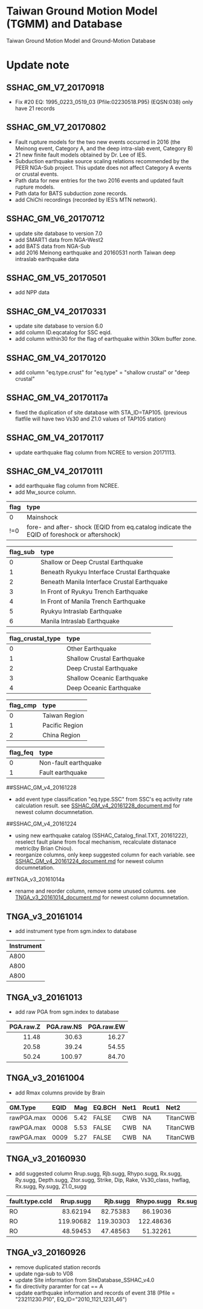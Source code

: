 # Taiwan Ground Motion Model (TGMM) and Database
Taiwan Ground Motion Model and Ground-Motion Database


# Update note

## SSHAC_GM_V7_20170918

- Fix #20 EQ: 1995_0223_0519_03 (Pfile:02230518.P95) (EQSN:038) only have 21 records

## SSHAC_GM_V7_20170802

- Fault rupture models for the two new events occurred in 2016 (the Meinong event, Category A, and the deep intra-slab event, Category B)
- 21 new finite fault models obtained by Dr. Lee of IES.
- Subduction earthquake source scaling relations recommended by the PEER NGA-Sub project. This update does not affect Category A events or crustal events.
- Path data for new entries for the two 2016 events and updated fault rupture models.
- Path data for BATS subduction zone records.
- add ChiChi recordings (recorded by IES’s MTN network).

## SSHAC_GM_V6_20170712

- update site database to version 7.0
- add SMART1 data from NGA-West2
- add BATS data from NGA-Sub
- add 2016 Meinong earthquake and 20160531 north Taiwan deep intraslab earthquake data

## SSHAC_GM_V5_20170501

- add NPP data

## SSHAC_GM_V4_20170331

- update site database to version 6.0
- add column ID.eqcatalog for SSC eqid.
- add column within30 for the flag of earthquake within 30km buffer zone.

## SSHAC_GM_V4_20170120

- add column "eq.type.crust" for "eq.type" = "shallow crustal" or "deep crustal"

## SSHAC_GM_V4_20170117a

- fixed the duplication of site database with STA_ID=TAP105. (previous flatfile will have two Vs30 and Z1.0 values of TAP105 station)

## SSHAC_GM_V4_20170117

- update earthquake flag column from NCREE to version 20171113.


## SSHAC_GM_V4_20170111

- add earthquake flag column from NCREE.
- add Mw_source column.

| flag | type                                     |
| :--- | :--------------------------------------- |
| 0    | Mainshock                                |
| !=0  | fore- and after- shock (EQID from eq.catalog indicate the EQID of foreshock or aftershock) |

| flag_sub | type                                     |
| :------- | :--------------------------------------- |
| 0        | Shallow or Deep Crustal Earthquake       |
| 1        | Beneath Ryukyu Interface Crustal Earthquake |
| 2        | Beneath Маnilа Interface Crustal Earthquake |
| 3        | In Front of Ryukyu Trench Earthquake     |
| 4        | In Front of Маnilа Trench Earthquake     |
| 5        | Ryukyu Intraslab Earthquake              |
| 6        | Маnilа Intraslab Earthquake              |

| flag_crustal_type | type                       |
| :---------------- | :------------------------- |
| 0                 | Other Earthquake           |
| 1                 | Shallow Crustal Earthquake |
| 2                 | Deep Crustal Earthquake    |
| 3                 | Shallow Oceanic Earthquake |
| 4                 | Deep Oceanic Earthquake    |

| flag_cmp | type           |
| :------- | :------------- |
| 0        | Taiwan Region  |
| 1        | Pacific Region |
| 2        | China Region   |

| flag_feq | type                 |
| :------- | :------------------- |
| 0        | Non-fault earthquake |
| 1        | Fault earthquake     |

##SSHAC_GM_v4_20161228

* add event type classification "eq.type.SSC" from SSC's eq activity rate calculation result. 
  see [SSHAC_GM_v4_20161228_document.md](doc/SSHAC_GM_v4_20161228_document.md) for newest column documnetation.

##SSHAC_GM_v4_20161224
* using new earthquake catalog (SSHAC_Catalog_final.TXT, 20161222), reselect fault plane from focal mechanism, recalculate distanace metric(by Brian Chiou).
* reorganize columns, only keep suggested column for each variable. 
  see [SSHAC_GM_v4_20161224_document.md](doc/SSHAC_GM_v4_20161224_document.md) for newest column documnetation.

##TNGA_v3_20161014a

* rename and reorder column, remove some unused columns.
  see [TNGA_v3_20161014_document.md](doc/TNGA_v3_20161014_document.md) for newest column documnetation.

## TNGA_v3_20161014

* add instrument type from sgm.index to database

| Instrument |
| :--------- |
| A800       |
| A800       |
| A800       |

## TNGA_v3_20161013

* add raw PGA from sgm.index to database

| PGA.raw.Z | PGA.raw.NS | PGA.raw.EW |
| --------: | ---------: | ---------: |
|     11.48 |      30.63 |      16.27 |
|     20.58 |      39.24 |      54.55 |
|     50.24 |     100.97 |      84.70 |

## TNGA_v3_20161004

* add Rmax columns provide by Brain

| GM.Type    | EQID |  Mag | EQ.BCH | Net1 | Rcut1 | Net2     | Rcut2 |    N | Ncut | epsilon |     Sigma | minSigma |   TL1 |     Rmax1 |  TL2 | Rmax2 |
| :--------- | :--- | ---: | :----- | :--- | :---- | :------- | :---- | ---: | ---: | ------: | --------: | -------: | ----: | --------: | ---: | ----: |
| rawPGA.max | 0006 | 5.42 | FALSE  | CWB  | NA    | TitanCWB | NA    |   22 |    0 |       2 | 0.5105791 |      0.5 | 0.004 | 136.97375 |   NA |    NA |
| rawPGA.max | 0008 | 5.53 | FALSE  | CWB  | NA    | TitanCWB | NA    |   36 |    0 |       2 | 0.5318822 |      0.5 | 0.004 |  67.48952 |   NA |    NA |
| rawPGA.max | 0009 | 5.27 | FALSE  | CWB  | NA    | TitanCWB | NA    |   91 |    0 |       2 | 0.5747993 |      0.5 | 0.004 |  71.87381 |   NA |    NA |


## TNGA_v3_20160930

* add suggested column Rrup.sugg, Rjb.sugg, Rhypo.sugg, Rx.sugg, Ry.sugg, Depth.sugg, Ztor.sugg, Strike, Dip, Rake, Vs30_class, hwflag, Rx.sugg, Ry.sugg, Z1.0_sugg

| fault.type.ccld | Rrup.sugg |  Rjb.sugg | Rhypo.sugg | Rx.sugg | Ry.sugg | Depth.sugg | Ztor.sugg | Strike |  Dip | Rake | Vs30_class | hwflag |
| :-------------- | --------: | --------: | ---------: | ------: | ------: | ---------: | --------: | -----: | ---: | ---: | ---------: | -----: |
| RO              |  83.62194 |  82.75383 |   86.19036 |       0 |       0 |      11.37 |  0.010322 |    191 |   17 |   33 |          1 |      0 |
| RO              | 119.90682 | 119.30303 |  122.48636 |       0 |       0 |      11.37 |  0.010322 |    191 |   17 |   33 |          1 |      0 |
| RO              |  48.59453 |  47.48563 |   51.32261 |       0 |       0 |      11.37 |  0.010322 |    191 |   17 |   33 |          0 |      0 |

##  TNGA_v3_20160926

* remove duplicated station records
* update nga-sub to V08
* update Site information from SiteDatabase_SSHAC_v4.0
* fix directivity paramter for cat == A
* update earthquake information and records of event 318 (Pfile = "23211230.P10", EQ_ID="2010_1121_1231_46")

